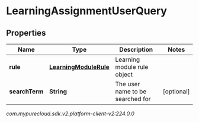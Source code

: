 # LearningAssignmentUserQuery


## Properties

| Name | Type | Description | Notes |
| ------------ | ------------- | ------------- | ------------- |
| **rule** | [**LearningModuleRule**](LearningModuleRule) | Learning module rule object |  |
| **searchTerm** | **String** | The user name to be searched for |  [optional] |




_com.mypurecloud.sdk.v2:platform-client-v2:224.0.0_
